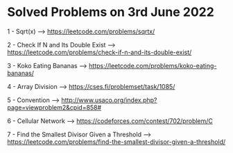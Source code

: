# Solved Problems on 3rd June 2022

1 - Sqrt(x) --> https://leetcode.com/problems/sqrtx/

2 - Check If N and Its Double Exist --> https://leetcode.com/problems/check-if-n-and-its-double-exist/

3 - Koko Eating Bananas --> https://leetcode.com/problems/koko-eating-bananas/

4 - Array Division --> https://cses.fi/problemset/task/1085/

5 - Convention --> http://www.usaco.org/index.php?page=viewproblem2&cpid=858#

6 - Cellular Network --> https://codeforces.com/contest/702/problem/C

7 - Find the Smallest Divisor Given a Threshold --> https://leetcode.com/problems/find-the-smallest-divisor-given-a-threshold/